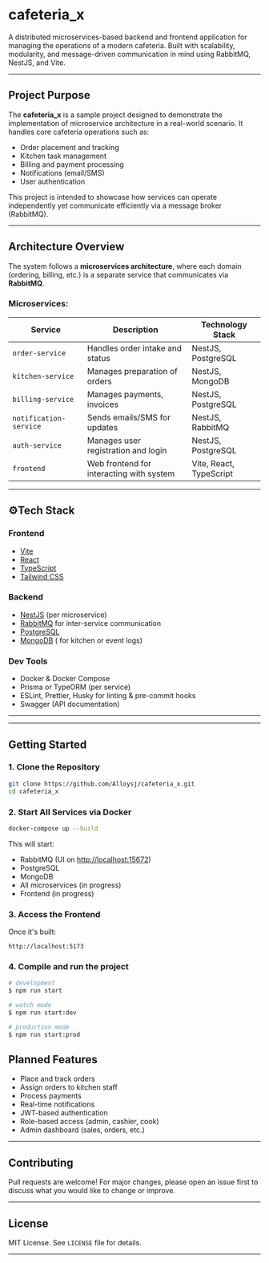 # cafeteria_x


A distributed microservices-based backend and frontend application for managing the operations of a modern cafeteria. Built with scalability, modularity, and message-driven communication in mind using RabbitMQ, NestJS, and Vite.

---

## Project Purpose

The **cafeteria_x** is a sample project designed to demonstrate the implementation of microservice architecture in a real-world scenario. It handles core cafeteria operations such as:

* Order placement and tracking
* Kitchen task management
* Billing and payment processing
* Notifications (email/SMS)
* User authentication

This project is intended to showcase how services can operate independently yet communicate efficiently via a message broker (RabbitMQ).

---

## Architecture Overview

The system follows a **microservices architecture**, where each domain (ordering, billing, etc.) is a separate service that communicates via **RabbitMQ**.

### Microservices:

| Service                | Description                              | Technology Stack        |
| ---------------------- | ---------------------------------------- | ----------------------- |
| `order-service`        | Handles order intake and status          | NestJS, PostgreSQL      |
| `kitchen-service`      | Manages preparation of orders            | NestJS, MongoDB         |
| `billing-service`      | Manages payments, invoices               | NestJS, PostgreSQL      |
| `notification-service` | Sends emails/SMS for updates             | NestJS, RabbitMQ        |
| `auth-service`         | Manages user registration and login      | NestJS, PostgreSQL      |
| `frontend`             | Web frontend for interacting with system | Vite, React, TypeScript |

---

## ⚙Tech Stack

### Frontend

* [Vite](https://vitejs.dev/)
* [React](https://reactjs.org/)
* [TypeScript](https://www.typescriptlang.org/)
* [Tailwind CSS](https://tailwindcss.com/)

### Backend

* [NestJS](https://nestjs.com/) (per microservice)
* [RabbitMQ](https://www.rabbitmq.com/) for inter-service communication
* [PostgreSQL](https://www.postgresql.org/)
* [MongoDB](https://www.mongodb.com/) ( for kitchen or event logs)

### Dev Tools

* Docker & Docker Compose
* Prisma or TypeORM (per service)
* ESLint, Prettier, Husky for linting & pre-commit hooks
* Swagger (API documentation)

---

---

## Getting Started

### 1. Clone the Repository

```bash
git clone https://github.com/Alloysj/cafeteria_x.git
cd cafeteria_x
```

### 2. Start All Services via Docker

```bash
docker-compose up --build
```

This will start:

* RabbitMQ (UI on [http://localhost:15672](http://localhost:15672))
* PostgreSQL
* MongoDB
* All microservices (in progress)
* Frontend (in progress)

### 3. Access the Frontend

Once it's built:

```
http://localhost:5173
```

### 4. Compile and run the project

```bash
# development
$ npm run start

# watch mode
$ npm run start:dev

# production mode
$ npm run start:prod
```

## Planned Features

* Place and track orders
* Assign orders to kitchen staff
* Process payments
* Real-time notifications
* JWT-based authentication
* Role-based access (admin, cashier, cook)
* Admin dashboard (sales, orders, etc.)

---

## Contributing

Pull requests are welcome! For major changes, please open an issue first to discuss what you would like to change or improve.

---

## License

MIT License. See `LICENSE` file for details.

---

